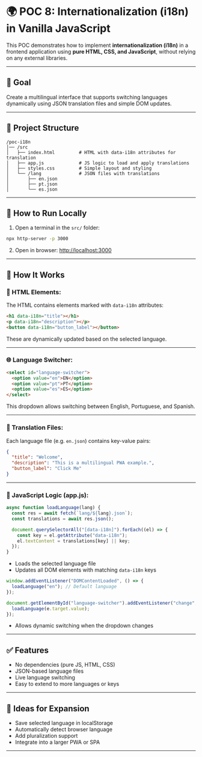 # 🌍 POC 8: Internationalization (i18n) in Vanilla JavaScript

This POC demonstrates how to implement **internationalization (i18n)** in a frontend application using **pure HTML, CSS, and JavaScript**, without relying on any external libraries.

---

## 🎯 Goal

Create a multilingual interface that supports switching languages dynamically using JSON translation files and simple DOM updates.

---

## 📁 Project Structure

```
/poc-i18n
│── /src
│   ├── index.html         # HTML with data-i18n attributes for translation
│   ├── app.js             # JS logic to load and apply translations
│   ├── styles.css         # Simple layout and styling
│   └── /lang              # JSON files with translations
│       ├── en.json
│       ├── pt.json
│       └── es.json
```

---

## 🚀 How to Run Locally

1. Open a terminal in the `src/` folder:

```bash
npx http-server -p 3000
```

2. Open in browser: [http://localhost:3000](http://localhost:3000)

---

## 💬 How It Works

### 🔄 HTML Elements:

The HTML contains elements marked with `data-i18n` attributes:

```html
<h1 data-i18n="title"></h1>
<p data-i18n="description"></p>
<button data-i18n="button_label"></button>
```

These are dynamically updated based on the selected language.

---

### 🌐 Language Switcher:

```html
<select id="language-switcher">
  <option value="en">EN</option>
  <option value="pt">PT</option>
  <option value="es">ES</option>
</select>
```

This dropdown allows switching between English, Portuguese, and Spanish.

---

### 📜 Translation Files:

Each language file (e.g. `en.json`) contains key-value pairs:

```json
{
  "title": "Welcome",
  "description": "This is a multilingual PWA example.",
  "button_label": "Click Me"
}
```

---

### 🧠 JavaScript Logic (app.js):

```js
async function loadLanguage(lang) {
  const res = await fetch(`lang/${lang}.json`);
  const translations = await res.json();

  document.querySelectorAll("[data-i18n]").forEach((el) => {
    const key = el.getAttribute("data-i18n");
    el.textContent = translations[key] || key;
  });
}
```

- Loads the selected language file
- Updates all DOM elements with matching `data-i18n` keys

```js
window.addEventListener("DOMContentLoaded", () => {
  loadLanguage("en"); // Default language
});
```

```js
document.getElementById("language-switcher").addEventListener("change", (e) => {
  loadLanguage(e.target.value);
});
```

- Allows dynamic switching when the dropdown changes

---

## ✅ Features

- No dependencies (pure JS, HTML, CSS)
- JSON-based language files
- Live language switching
- Easy to extend to more languages or keys

---

## 🧪 Ideas for Expansion

- Save selected language in localStorage
- Automatically detect browser language
- Add pluralization support
- Integrate into a larger PWA or SPA

---
